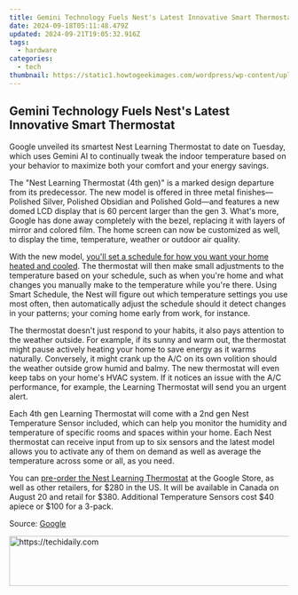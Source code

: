 ```yaml
---
title: Gemini Technology Fuels Nest's Latest Innovative Smart Thermostat
date: 2024-09-18T05:11:48.479Z
updated: 2024-09-21T19:05:32.916Z
tags:
  - hardware
categories:
  - tech
thumbnail: https://static1.howtogeekimages.com/wordpress/wp-content/uploads/2024/08/nest-learning-temp.jpg
---
```


## Gemini Technology Fuels Nest's Latest Innovative Smart Thermostat

Google unveiled its smartest Nest Learning Thermostat to date on Tuesday, which uses Gemini AI to continually tweak the indoor temperature based on your behavior to maximize both your comfort and your energy savings.

 The "Nest Learning Thermostat (4th gen)" is a marked design departure from its predecessor. The new model is offered in three metal finishes—Polished Silver, Polished Obsidian and Polished Gold—and features a new domed LCD display that is 60 percent larger than the gen 3\. What's more, Google has done away completely with the bezel, replacing it with layers of mirror and colored film. The home screen can now be customized as well, to display the time, temperature, weather or outdoor air quality.

 With the new model, [you'll set a schedule for how you want your home heated and cooled](https://fox-hovers.techidaily.com/updated-industry-standards-selecting-prime-gear-for-ultimate-4k-results-for-2024/). The thermostat will then make small adjustments to the temperature based on your schedule, such as when you're home and what changes you manually make to the temperature while you're there. Using Smart Schedule, the Nest will figure out which temperature settings you use most often, then automatically adjust the schedule should it detect changes in your patterns; your coming home early from work, for instance.

 The thermostat doesn't just respond to your habits, it also pays attention to the weather outside. For example, if its sunny and warm out, the thermostat might pause actively heating your home to save energy as it warms naturally. Conversely, it might crank up the A/C on its own volition should the weather outside grow humid and balmy. The new thermostat will even keep tabs on your home's HVAC system. If it notices an issue with the A/C performance, for example, the Learning Thermostat will send you an urgent alert.

 Each 4th gen Learning Thermostat will come with a 2nd gen Nest Temperature Sensor included, which can help you monitor the humidity and temperature of specific rooms and spaces within your home. Each Nest thermostat can receive input from up to six sensors and the latest model allows you to activate any of them on demand as well as average the temperature across some or all, as you need.

 You can [pre-order the Nest Learning Thermostat](https://store.google.com/US/product/nest%5Flearning%5Fthermostat%5F4th%5Fgen?hl=en-US) at the Google Store, as well as other retailers, for $280 in the US. It will be available in Canada on August 20 and retail for $380\. Additional Temperature Sensors cost $40 apiece or $100 for a 3-pack.

 Source: [Google](https://blog.google/products/google-nest/new-learning-thermostat/)

<ins class="adsbygoogle"
     style="display:block"
     data-ad-format="autorelaxed"
     data-ad-client="ca-pub-7571918770474297"
     data-ad-slot="1223367746"></ins>

<ins class="adsbygoogle"
     style="display:block"
     data-ad-client="ca-pub-7571918770474297"
     data-ad-slot="8358498916"
     data-ad-format="auto"
     data-full-width-responsive="true"></ins>



<!-- affiliate ads begin -->
<a href="https://malaysia-healthcare-travel-council.pxf.io/c/5597632/1557743/17382" target="_top" id="1557743">
  <img src="//a.impactradius-go.com/display-ad/17382-1557743" border="0" alt="https://techidaily.com" width="728" height="90"/>
</a>
<img height="0" width="0" src="https://malaysia-healthcare-travel-council.pxf.io/i/5597632/1557743/17382" style="position:absolute;visibility:hidden;" border="0" />
<!-- affiliate ads end -->

